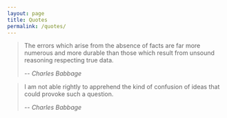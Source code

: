 ```yaml
---
layout: page
title: Quotes
permalink: /quotes/
---
```


> The errors which arise from the absence of facts are far more numerous and more durable than those which result from unsound reasoning respecting true data. 
>
> -- <cite>Charles Babbage</cite>

> I am not able rightly to apprehend the kind of confusion of ideas that could provoke such a question.
>
> -- <cite>Charles Babbage</cite>


